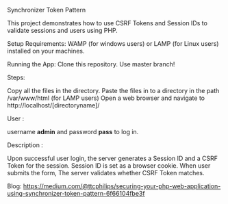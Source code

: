Synchronizer Token Pattern

This project demonstrates how to use CSRF Tokens and Session IDs to validate sessions and users using PHP.

Setup Requirements: WAMP (for windows users) or LAMP (for Linux users) installed on your machines.

Running the App: Clone this repository. Use master branch!

Steps:

Copy all the files in the directory. Paste the files in to a directory in the path /var/www/html (for LAMP users) Open a web browser and navigate to http://localhost/[directoryname]/

User :

username **admin** and password **pass** to log in.

Description :

Upon successful user login, the server generates a Session ID and a CSRF Token for the session. Session ID is set as a browser cookie. When user submits the form, The server validates whether CSRF Token matches.


Blog: https://medium.com/@ttcphilips/securing-your-php-web-application-using-synchronizer-token-pattern-6f66104fbe3f
